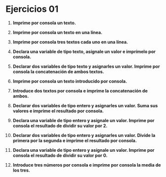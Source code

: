 # Ejercicios 01



1. **Imprime por consola un texto.** 

2. **Imprime por consola un texto en una línea.** 

3. **Imprime por consola tres textos cada uno en una línea.** 

4. **Declara una variable de tipo texto, asígnale un valor e imprímelo por consola.** 

5. **Declarar dos variables de tipo texto y asignarles un valor. Imprime por consola la concatenación de ambos textos.** 

6. **Imprime por consola un texto introducido por consola.** 

7. **Introduce dos textos por consola e imprime la concatenación de ambos.** 

8. **Declarar dos variables de tipo entero y asignarles un valor. Suma sus valores e imprime el resultado por consola.** 

9. **Declara una variable de tipo entero y asígnale un valor. Imprime por consola el resultado de dividir su valor por 2.** 

10. **Declarar dos variables de tipo entero y asignarles un valor. Divide la primera por la segunda e imprime el resultado por consola.** 

11. **Declara una variable de tipo entero y asígnale un valor. Imprime por consola el resultado de dividir su valor por 0.** 

12. **Introduce tres números por consola e imprime por consola la media de los tres.**
